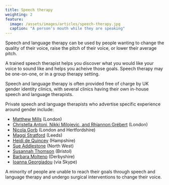 ```yaml
---
title: Speech therapy
weighting: 2
feature:
  image: /assets/images/articles/speech-therapy.jpg
  caption: "A person's mouth while they are speaking"
---
```


Speech and language therapy can be used by people wanting to change the quality of their voice, raise the pitch of their voice, or lower their average pitch. 

A trained speech therapist helps you discover what you would like your voice to sound like and helps you acheive those goals. Speech therapy may be one-on-one, or in a group therapy setting.

Speech and language therapy is often provided free of charge by UK gender identity clinics, with several clinics having their own in-house speech and language therapists. 

Private speech and language therapists who advertise specific experience around gender include:

- [Matthew Mills](http://www.matthewmills.uk.com/) (London)
- [Christella Antoni, Nikki Milojevic, and Rhiannon Grébert](http://www.christellaantoni.co.uk/) (London)
- [Nicola Gorb](https://voicecommunicationclinic.com/) (London and Hertfordshire)
- [Maggi Stratford](https://www.maggistratford.com/) (Leeds)
- [Heidi de Quincey](http://www.heididequincey.co.uk/) (Hampshire)
- [Sue Addlestone](http://www.sueaddlestone.co.uk) (North West)
- [Susannah Thomson](http://southbristolvoicetherapy.co.uk) (Bristol)
- [Barbara Molteno](http://www.vocalisptp.co.uk) (Derbyshire)
- [Ioanna Georgiadou](https://www.transvoicetherapy.com) (via Skype)

A minority of people are unable to reach their goals through speech and language therapy and undergo surgical interventions to change their voice.